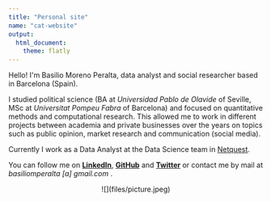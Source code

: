 ```yaml
---
title: "Personal site"
name: "cat-website"
output:
  html_document:
    theme: flatly
---
```


Hello! I'm Basilio Moreno Peralta, data analyst and social researcher based in Barcelona (Spain).

I studied political science (BA at _Universidad Pablo de Olavide_ of Seville, MSc at _Universitat Pompeu Fabra_ of Barcelona) and focused on quantitative methods and computational research.
This allowed me to work in different projects between academia and private businesses over the years on topics such as public opinion, market research and communication (social media).

Currently I work as a Data Analyst at the Data Science team in [Netquest](https://www.netquest.com/en). 

You can follow me on **[LinkedIn](https://www.linkedin.com/in/basiliomp/)**, **[GitHub](https://github.com/basiliomp/)** and **[Twitter](www.twitter.com/basiliomp)** or contact me by mail at _basiliomperalta [a] gmail.com_ .


<p align="center">
![](files/picture.jpeg)
</p>

